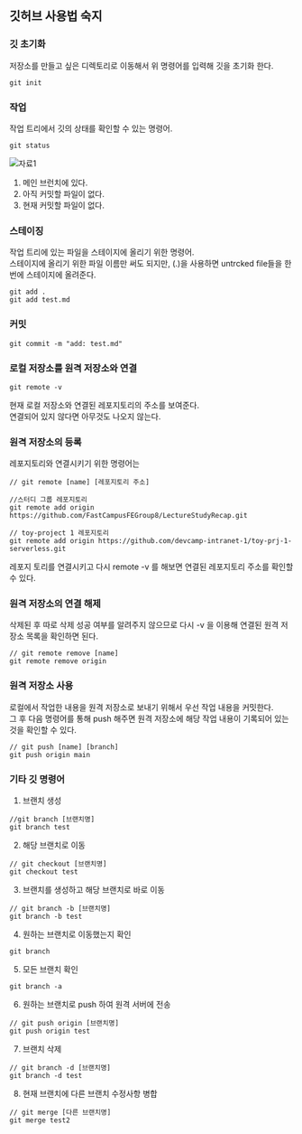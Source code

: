 ## 깃허브 사용법 숙지

### 깃 초기화

저장소를 만들고 싶은 디렉토리로 이동해서 위 명령어를 입력해 깃을 초기화 한다.

```
git init
```

### 작업

작업 트리에서 깃의 상태를 확인할 수 있는 명령어.

```
git status
```

![자료1](/LectureStudyRecap/승민님/240618-240624/image/gitstauts.png)

1. 메인 브런치에 있다.
2. 아직 커밋할 파일이 없다.
3. 현재 커밋할 파일이 없다.<br>

### 스테이징

작업 트리에 있는 파일을 스테이지에 올리기 위한 명령어.<br>
스테이지에 올리기 위한 파일 이름만 써도 되지만, (.)을 사용하면 untrcked file들을 한번에 스테이지에 올려준다.

```
git add .
git add test.md
```

### 커밋

```
git commit -m "add: test.md"
```

### 로컬 저장소를 원격 저장소와 연결

```
git remote -v
```

현재 로컬 저장소와 연결된 레포지토리의 주소를 보여준다.<br>
연결되어 있지 않다면 아무것도 나오지 않는다.<br>

### 원격 저장소의 등록

레포지토리와 연결시키기 위한 명령어는

```
// git remote [name] [레포지토리 주소]

//스터디 그룹 레포지토리
git remote add origin https://github.com/FastCampusFEGroup8/LectureStudyRecap.git

// toy-project 1 레포지토리
git remote add origin https://github.com/devcamp-intranet-1/toy-prj-1-serverless.git
```

레포지 토리를 연결시키고 다시 remote -v 를 해보면 연결된 레포지토리 주소를 확인할 수 있다.

### 원격 저장소의 연결 해제

삭제된 후 따로 삭제 성공 여부를 알려주지 않으므로 다시 -v 을 이용해 연결된 원격 저장소 목록을 확인하면 된다.

```
// git remote remove [name]
git remote remove origin
```

### 원격 저장소 사용

로컬에서 작업한 내용을 원격 저장소로 보내기 위해서 우선 작업 내용을 커밋한다.<br>
그 후 다음 명령어를 통해 push 해주면 원격 저장소에 해당 작업 내용이 기록되어 있는 것을 확인할 수 있다.

```
// git push [name] [branch]
git push origin main
```

### 기타 깃 명령어

1. 브랜치 생성

```
//git branch [브랜치명]
git branch test
```

2. 해당 브랜치로 이동

```
// git checkout [브랜치명]
git checkout test
```

3. 브랜치를 생성하고 해당 브랜치로 바로 이동

```
// git branch -b [브랜치명]
git branch -b test
```

4. 원하는 브랜치로 이동했는지 확인

```
git branch
```

5. 모든 브랜치 확인

```
git branch -a
```

6. 원하는 브랜치로 push 하여 원격 서버에 전송

```
// git push origin [브랜치명]
git push origin test
```

7. 브랜치 삭제

```
// git branch -d [브랜치명]
git branch -d test
```

8. 현재 브랜치에 다른 브랜치 수정사항 병합

```
// git merge [다른 브랜치명]
git merge test2
```
